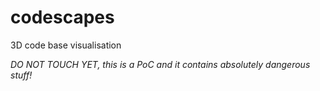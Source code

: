 codescapes
==========

3D code base visualisation

*DO NOT TOUCH YET, this is a PoC and it contains absolutely dangerous stuff!*
